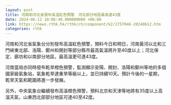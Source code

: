 ```yaml
---
layout: post
title: 河南和河北省發布高溫紅色預警　河北部分地區最高達43度
date: 2024-06-12 10:06:40.000000000 +08:00
link: https://news.rthk.hk/rthk/ch/component/k2/1757046-20240612.htm
categories: rthk
---
```


河南和河北省氣象台分別發布高溫紅色預警，預料今日和明日，河南黃河以北和三門峽東北部、洛陽、鄭州和開封等部分縣市最高氣溫將升至40度以上；河北保定、廊坊和以南部分地區，最高溫更可達43度。

河南當局亦同時發布乾旱橙色預警，監測顯示安陽、開封、洛陽和鄭州等地的多個國家級氣象站，氣象乾旱達重旱等級以上，並已持續10天。預計今後的一星期，乾旱天氣和範圍將進一步發展。

另外，中央氣象台繼續發布高溫橙色預警，預料北京和天津等地將有35度以上高溫天氣，山東西北部部分地區可達40至42度。
